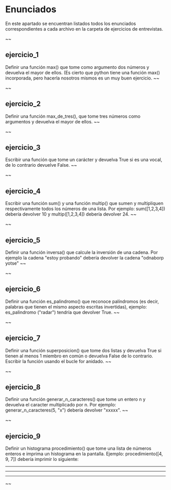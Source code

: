# Enunciados

En este apartado se encuentran listados todos los enunciados correspondientes a cada archivo en la carpeta de ejercicios de entrevistas.


~~
## ejercicio_1
Definir una función max() que tome como argumento dos números y devuelva el mayor de ellos. (Es cierto que python tiene una función max() incorporada, pero hacerla nosotros mismos es un muy buen ejercicio.
~~

~~
## ejercicio_2
Definir una función max_de_tres(), que tome tres números como argumentos y devuelva el mayor de ellos.
~~

~~
## ejercicio_3
Escribir una función que tome un carácter y devuelva True si es una vocal, de lo contrario devuelve False.
~~

~~
## ejercicio_4
Escribir una función sum() y una función multip() que sumen y multipliquen respectivamente todos los números de una lista. Por ejemplo: sum([1,2,3,4]) debería devolver 10 y multip([1,2,3,4]) debería devolver 24.
~~

~~
## ejercicio_5
Definir una función inversa() que calcule la inversión de una cadena. Por ejemplo la cadena "estoy probando" debería devolver la cadena "odnaborp yotse"
~~

~~
## ejercicio_6
Definir una función es_palindromo() que reconoce palíndromos (es decir, palabras que tienen el mismo aspecto escritas invertidas), ejemplo: es_palindromo ("radar") tendría que devolver True.
~~

~~
## ejercicio_7
Definir una función superposicion() que tome dos listas y devuelva True si tienen al menos 1 miembro en común o devuelva False de lo contrario. Escribir la función usando el bucle for anidado.
~~

~~
## ejercicio_8
Definir una función generar_n_caracteres() que tome un entero n y devuelva el caracter multiplicado por n. Por ejemplo: generar_n_caracteres(5, "x") debería devolver "xxxxx".
~~

~~
## ejercicio_9
Definir un histograma procedimiento() que tome una lista de números enteros e imprima un histograma en la pantalla. Ejemplo: procedimiento([4, 9, 7]) debería imprimir lo siguiente:

****
*********
*******
~~